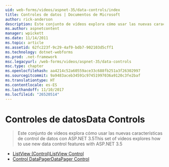 ```yaml
---
uid: web-forms/videos/aspnet-35/data-controls/index
title: Controles de datos | Documentos de Microsoft
author: rick-anderson
description: Este conjunto de vídeos explora cómo usar las nuevas características de control de datos con ASP.NET 3.5
ms.author: aspnetcontent
manager: wpickett
ms.date: 11/14/2011
ms.topic: article
ms.assetid: 62fc223f-9c29-4af9-bdb7-902103d5cff1
ms.technology: dotnet-webforms
ms.prod: .net-framework
msc.legacyurl: /web-forms/videos/aspnet-35/data-controls
msc.type: chapter
ms.openlocfilehash: aa4214c52a60559ace33c688fb251a3f26302997
ms.sourcegitcommit: 9a9483aceb34591c97451997036a9120c3fe2baf
ms.translationtype: HT
ms.contentlocale: es-ES
ms.lasthandoff: 11/10/2017
ms.locfileid: "26520514"
---
```

<a name="data-controls"></a><span data-ttu-id="b35b1-103">Controles de datos</span><span class="sxs-lookup"><span data-stu-id="b35b1-103">Data Controls</span></span>
====================
> <span data-ttu-id="b35b1-104">Este conjunto de vídeos explora cómo usar las nuevas características de control de datos con ASP.NET 3.5</span><span class="sxs-lookup"><span data-stu-id="b35b1-104">This set of videos explores how to use new data control features with ASP.NET 3.5</span></span>


- [<span data-ttu-id="b35b1-105">ListView (Control)</span><span class="sxs-lookup"><span data-stu-id="b35b1-105">ListView Control</span></span>](the-listview-control.md)
- [<span data-ttu-id="b35b1-106">Control DataPager</span><span class="sxs-lookup"><span data-stu-id="b35b1-106">DataPager Control</span></span>](the-datapager-control.md)
